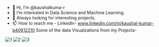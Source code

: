 - 👋 Hi, I’m @kaushalkuma-r
- 👀 I’m interested in Data Science and Machine Learning.
- 🌱 Always looking for interesting projects.
- 📫 How to reach me - LinkedIn- www.linkedin.com/in/kaushal-kumar-b40612210
Some of the data Visualzations from my Projects-

![1](/E:/DOCUMENt/hpd1.png)
![2](/E:/DOCUMENt/hpd2.png)
![3](/E:/DOCUMENt/hpd.png)
<!---
kaushalkuma-r/kaushalkuma-r is a ✨ special ✨ repository because its `README.md` (this file) appears on your GitHub profile.
You can click the Preview link to take a look at your changes.
--->
